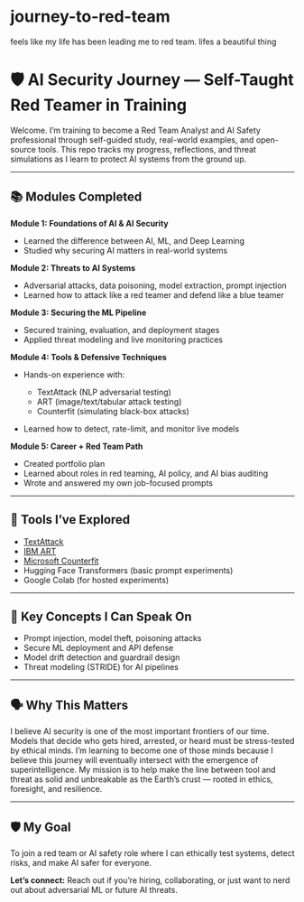 # journey-to-red-team
feels like my life has been leading me to red team. lifes a beautiful thing
# 🛡️ AI Security Journey — Self-Taught Red Teamer in Training

Welcome. I’m training to become a Red Team Analyst and AI Safety professional through self-guided study, real-world examples, and open-source tools. This repo tracks my progress, reflections, and threat simulations as I learn to protect AI systems from the ground up.

---

## 📚 Modules Completed

**Module 1: Foundations of AI & AI Security**

* Learned the difference between AI, ML, and Deep Learning
* Studied why securing AI matters in real-world systems

**Module 2: Threats to AI Systems**

* Adversarial attacks, data poisoning, model extraction, prompt injection
* Learned how to attack like a red teamer and defend like a blue teamer

**Module 3: Securing the ML Pipeline**

* Secured training, evaluation, and deployment stages
* Applied threat modeling and live monitoring practices

**Module 4: Tools & Defensive Techniques**

* Hands-on experience with:

  * TextAttack (NLP adversarial testing)
  * ART (image/text/tabular attack testing)
  * Counterfit (simulating black-box attacks)
* Learned how to detect, rate-limit, and monitor live models

**Module 5: Career + Red Team Path**

* Created portfolio plan
* Learned about roles in red teaming, AI policy, and AI bias auditing
* Wrote and answered my own job-focused prompts

---

## 🔧 Tools I’ve Explored

* [TextAttack](https://github.com/QData/TextAttack)
* [IBM ART](https://github.com/Trusted-AI/adversarial-robustness-toolbox)
* [Microsoft Counterfit](https://github.com/Azure/counterfit)
* Hugging Face Transformers (basic prompt experiments)
* Google Colab (for hosted experiments)

---

## 🧠 Key Concepts I Can Speak On

* Prompt injection, model theft, poisoning attacks
* Secure ML deployment and API defense
* Model drift detection and guardrail design
* Threat modeling (STRIDE) for AI pipelines

---

## 🗣️ Why This Matters

I believe AI security is one of the most important frontiers of our time. Models that decide who gets hired, arrested, or heard must be stress-tested by ethical minds. I’m learning to become one of those minds because I believe this journey will eventually intersect with the emergence of superintelligence. My mission is to help make the line between tool and threat as solid and unbreakable as the Earth’s crust — rooted in ethics, foresight, and resilience.

---

## 🛡️ My Goal

To join a red team or AI safety role where I can ethically test systems, detect risks, and make AI safer for everyone.

**Let’s connect:**
Reach out if you’re hiring, collaborating, or just want to nerd out about adversarial ML or future AI threats.
